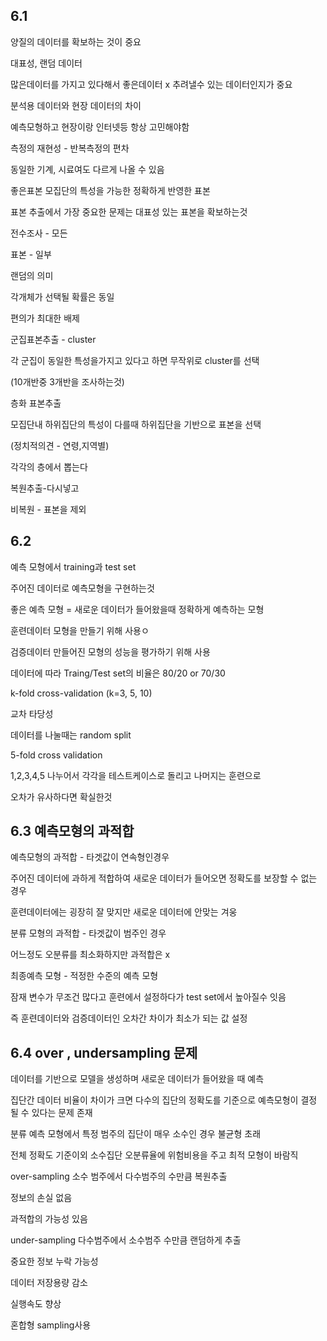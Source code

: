 ## 6.1

양질의 데이터를 확보하는 것이 중요



대표성, 랜덤 데이터



많은데이터를 가지고 있다해서 좋은데이터 x 추려낼수 있는 데이터인지가 중요



분석용 데이터와 현장 데이터의 차이

예측모형하고 현장이랑 인터넷등 항상 고민해야함



측정의 재현성 - 반복측정의 편차

동일한 기계, 시료여도 다르게 나올 수 있음



좋은표본 모집단의 특성을 가능한 정확하게 반영한 표본

표본 추출에서 가장 중요한 문제는 대표성 있는 표본을 확보하는것



전수조사 - 모든

표본 - 일부







랜덤의 의미

각개체가 선택될 확률은 동일

편의가 최대한 배제





군집표본추출 - cluster

각 군집이 동일한 특성을가지고 있다고 하면 무작위로 cluster를 선택

(10개반중 3개반을 조사하는것)



층화 표본추출

모집단내 하위집단의 특성이 다를때 하위집단을 기반으로 표본을 선택

(정치적의견 - 연령,지역별)

각각의 층에서 뽑는다



복원추출-다시넣고

비복원 - 표본을 제외





## 6.2



예측 모형에서 training과 test set

주어진 데이터로 예측모형을 구현하는것



좋은 예측 모형 = 새로운 데이터가 들어왔을때 정확하게 예측하는 모형



훈련데이터 모형을 만들기 위해 사용ㅇ

검증데이터 만들어진 모형의 성능을 평가하기 위해 사용



데이터에 따라 Traing/Test set의 비율은 80/20 or 70/30



k-fold cross-validation (k=3, 5, 10)

교차 타당성

데이터를 나눌때는 random split



5-fold cross validation

1,2,3,4,5 나누어서 각각을 테스트케이스로 돌리고 나머지는 훈련으로 

오차가 유사하다면 확실한것





## 6.3 예측모형의 과적합



예측모형의 과적합 - 타겟값이 연속형인경우



주어진 데이터에 과하게 적합하여 새로운 데이터가 들어오면 정확도를 보장할 수 없는 경우

훈련데이터에는 굉장히 잘 맞지만 새로운 데이터에 안맞는 겨웅





분류 모형의 과적합 - 타겟값이 범주인 경우

어느정도 오분류를 최소화하지만 과적합은 x



최종예측 모형 - 적정한 수준의 예측 모형 

잠재 변수가 무조건 많다고 훈련에서 설정하다가 test set에서 높아질수 잇음

즉 훈련데이터와 검증데이터인 오차간 차이가 최소가 되는 값 설정





## 6.4 over , undersampling 문제



데이터를 기반으로 모델을 생성하며 새로운 데이터가 들어왔을 때 예측



집단간 데이터 비율이 차이가 크면 다수의 집단의 정확도를 기준으로 예측모형이 결정 될 수 있다는 문제 존재



분류 예측 모형에서 특정 범주의 집단이 매우 소수인 경우 불균형 초래

전체 정확도 기준이외 소수집단 오분류율에 위험비용을 주고 최적 모형이 바람직



over-sampling 소수 범주에서 다수범주의 수만큼 복원추출

정보의 손실 없음

과적합의 가능성 있음



under-sampling 다수범주에서 소수범주 수만큼 랜덤하게 추출

중요한 정보 누락 가능성

데이터 저장용량 감소

실행속도 향상



혼합형 sampling사용









